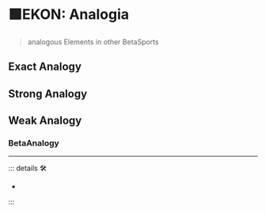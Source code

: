 # 🟩<ekos>EKON: Analogia</ekos>

> analogous Elements in other BetaSports

## Exact Analogy

## Strong Analogy

## Weak Analogy

### <beta>BetaAnalogy</beta>

---

<!-- =================================================== -->
<!-- =================================================== -->
<!-- =================================================== -->
<!-- =================================================== -->
<!-- =================================================== -->
::: details 🛠

-

:::

